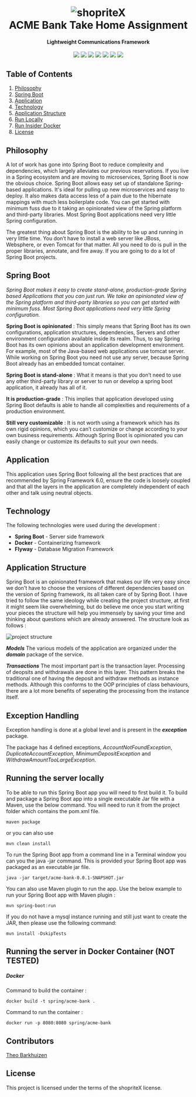 <h1 align="center">
  <br>
  <a><img src="docs/logo.png" alt="shopriteX"></a>
  <br>
  ACME Bank Take Home Assignment
  <br>
</h1>

<h4 align="center">Lightweight Communications Framework</h4>

<p align="center">
    <a alt="Java">
        <img src="https://img.shields.io/badge/Java-v17-orange.svg" />
    </a>
    <a alt="Spring Boot">
        <img src="https://img.shields.io/badge/Spring%20Boot-v3.0.1-brightgreen.svg" />
    </a>
    <a alt="Spring Framwwork">
        <img src="https://img.shields.io/badge/Spring%20Framework-v6.0.3-blue.svg" />
    </a>
    <a alt="Docker">
        <img src="https://img.shields.io/badge/Docker-v19-yellowgreen.svg" />
    </a>
    <a alt="Dependencies">
        <img src="https://img.shields.io/badge/dependencies-up%20to%20date-brightgreen.svg" />
    </a>
    <a alt="Contributions">
        <img src="https://img.shields.io/badge/contributions-welcome-orange.svg" />
    </a>
    <a alt="License">
        <img src="https://img.shields.io/badge/license-shopriteX-blue.svg" />
    </a>
</p>

## Table of Contents ##
1. [Philosophy](#Philosophy)
3. [Spring Boot](#Spring-Boot)
4. [Application](#Application)
5. [Technology](#Technology)
6. [Application Structure](#Application-Structure)
7. [Run Locally](#Running-the-server-locally)
8. [Run Insider Docker](#Running-the-server-in-Docker-Container)
9. [License](#License)

## Philosophy ##
A lot of work has gone into Spring Boot to reduce complexity and dependencies, which largely alleviates our previous reservations. If you live in a Spring ecosystem and are moving to microservices, Spring Boot is now the obvious choice. Spring Boot allows easy set up of standalone Spring-based applications. It's ideal for pulling up new microservices and easy to deploy. It also makes data access less of a pain due to the hibernate mappings with much less boilerplate code. You can get started with minimum fuss due to it taking an opinionated view of the Spring platform and third-party libraries. Most Spring Boot applications need very little Spring configuration. 

The greatest thing about Spring Boot is the ability to be up and running in very little time. You don’t have to install a web server like JBoss, Websphere, or even Tomcat for that matter. All you need to do is pull in the proper libraries, annotate, and fire away. If you are going to do a lot of Spring Boot projects. 


## Spring Boot ##
_Spring Boot makes it easy to create stand-alone, production-grade Spring based Applications that you can just run. We take an opinionated view of the Spring platform and third-party libraries so you can get started with minimum fuss. Most Spring Boot applications need very little Spring configuration._

**Spring Boot is opinionated** : This simply means that Spring Boot has its own configurations, application structures, dependencies, Servers and other environment configuration available inside its realm. Thus, to say Spring Boot has its own opinions about an application development environment. For example, most of the Java-based web applications use tomcat server. While working on Spring Boot you need not use any server, because Spring Boot already has an embedded tomcat container.

**Spring Boot is stand-alone** : What it means is that you don’t need to use any other third-party library or server to run or develop a spring boot application, it already has all of it.

**It is production-grade** : This implies that application developed using Spring Boot defaults is able to handle all complexities and requirements of a production environment.

**Still very customizable** : It is not worth using a framework which has its own rigid opinions, which you can’t customize or change according to your own business requirements. Although Spring Boot is opinionated you can easily change or customize its defaults to suit your own needs. 

## Application ##
This application uses Spring Boot following all the best practices that are recommended by Spring Framework 6.0, ensure the code is loosely coupled and that all the layers in the application are completely independent of each other and talk using neutral objects.

  
## Technology ##
The following technologies were used during the development :

- **Spring Boot** - Server side framework
- **Docker** - Containerizing framework
- **Flyway** - Database Migration Framework


## Application Structure ##
Spring Boot is an opinionated framework that makes our life very easy since we don't have to choose the versions of different dependencies based on the version of Spring framework, its all taken care of by Spring Boot. I have tried to follow the same ideology while creating the project structure, at first it might seem like overwhelming, but do believe me once you start writing your pieces the structure will help you immensely by saving your time and thinking about questions which are already answered. The structure look as follows :

<img src="docs/structure.png" alt="project structure"></a>

**_Models_**
The various models of the application are organized under the **_domain_** package of the service.

**_Transactions_**
The most important part is the transaction layer. Processing of deopsits and withdrawals are done in this layer. This pattern breaks the traditional one of having the deposit and withdraw methods as instance methods. Although this conforms to the OOP principles of class behaviours, there are a lot more benefits of seperating the processing from the instance itself.

## Exception Handling ##
Exception handling is done at a global level and is present in the **_exception_** package.

The package has 4 defined exceptions, _AccountNotFoundException_, _DuplicateAccountException_, _MinimumDepositException_ and _WithdrawAmountTooLargeException_. 


## Running the server locally ##
To be able to run this Spring Boot app you will need to first build it. To build and package a Spring Boot app into a single executable Jar file with a Maven, use the below command. You will need to run it from the project folder which contains the pom.xml file.

```
maven package
```
or you can also use

```
mvn clean install
```

To run the Spring Boot app from a command line in a Terminal window you can you the java -jar command. This is provided your Spring Boot app was packaged as an executable jar file.

```
java -jar target/acme-bank-0.0.1-SNAPSHOT.jar
```

You can also use Maven plugin to run the app. Use the below example to run your Spring Boot app with Maven plugin :

```
mvn spring-boot:run
```

If you do not have a mysql instance running and still just want to create the JAR, then please use the following command:

```
mvn install -DskipTests
```

## Running the server in Docker Container (NOT TESTED) ##

##### Docker #####
Command to build the container :

```
docker build -t spring/acme-bank .
```

Command to run the container :

```
docker run -p 8080:8080 spring/acme-bank
```

## Contributors ##
[Theo Barkhuizen](https://www.linkedin.com/in/theodor-barkhuizen-b18597127/)

## License ##
This project is licensed under the terms of the shopriteX license.
